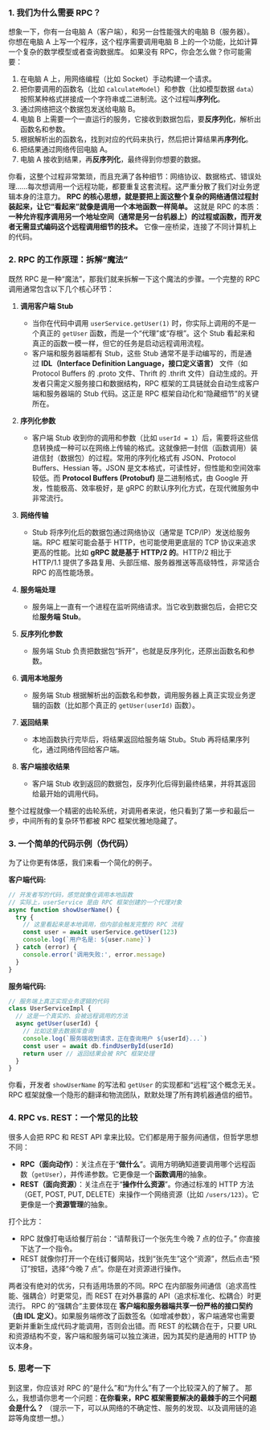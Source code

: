 ### 1. 我们为什么需要 RPC？
想象一下，你有一台电脑 A（客户端），和另一台性能强大的电脑 B（服务器）。
你想在电脑 A 上写一个程序，这个程序需要调用电脑 B 上的一个功能，比如计算一个复杂的数学模型或者查询数据库。
如果没有 RPC，你会怎么做？你可能需要：
1.  在电脑 A 上，用网络编程（比如 Socket）手动构建一个请求。
2.  把你要调用的函数名（比如 `calculateModel`）和参数（比如模型数据 `data`）按照某种格式拼接成一个字符串或二进制流。这个过程叫**序列化**。
3.  通过网络把这个数据包发送给电脑 B。
4.  电脑 B 上需要一个一直运行的服务，它接收到数据包后，要**反序列化**，解析出函数名和参数。
5.  根据解析出的函数名，找到对应的代码来执行，然后把计算结果再**序列化**。
6.  把结果通过网络传回电脑 A。
7.  电脑 A 接收到结果，再**反序列化**，最终得到你想要的数据。

你看，这整个过程非常繁琐，而且充满了各种细节：网络协议、数据格式、错误处理……每次想调用一个远程功能，都要重复这套流程。这严重分散了我们对业务逻辑本身的注意力。
**RPC 的核心思想，就是要把上面这整个复杂的网络通信过程封装起来，让它“看起来”就像是调用一个本地函数一样简单。**
这就是 RPC 的本质：**一种允许程序调用另一个地址空间（通常是另一台机器上）的过程或函数，而开发者无需显式编码这个远程调用细节的技术。** 它像一座桥梁，连接了不同计算机上的代码。

### 2. RPC 的工作原理：拆解“魔法”

既然 RPC 是一种“魔法”，那我们就来拆解一下这个魔法的步骤。一个完整的 RPC 调用通常包含以下几个核心环节：
1.  **调用客户端 Stub**
    * 当你在代码中调用 `userService.getUser(1)` 时，你实际上调用的不是一个真正的 `getUser` 函数，而是一个“代理”或“存根”。这个 Stub 看起来和真正的函数一模一样，但它的任务是启动远程调用流程。
    * 客户端和服务器端都有 Stub，这些 Stub 通常不是手动编写的，而是通过 **IDL（Interface Definition Language，接口定义语言）** 文件（如 Protocol Buffers 的 .proto 文件、Thrift 的 .thrift 文件）自动生成的。开发者只需定义服务接口和数据结构，RPC 框架的工具链就会自动生成客户端和服务器端的 Stub 代码。这正是 RPC 框架自动化和“隐藏细节”的关键所在。

2.  **序列化参数**
    *   客户端 Stub 收到你的调用和参数（比如 `userId = 1`）后，需要将这些信息转换成一种可以在网络上传输的格式。这就像把一封信（函数调用）装进信封（数据包）的过程。常用的序列化格式有 JSON、Protocol Buffers、Hessian 等。JSON 是文本格式，可读性好，但性能和空间效率较低。而 **Protocol Buffers (Protobuf)** 是二进制格式，由 Google 开发，性能极高、效率极好，是 gRPC 的默认序列化方式，在现代微服务中非常流行。
3.  **网络传输**
    *   Stub 将序列化后的数据包通过网络协议（通常是 TCP/IP）发送给服务端。RPC 框架可能会基于 HTTP，也可能使用更底层的 TCP 协议来追求更高的性能。比如 **gRPC 就是基于 HTTP/2 的**。HTTP/2 相比于 HTTP/1.1 提供了多路复用、头部压缩、服务器推送等高级特性，非常适合 RPC 的高性能场景。
4.  **服务端处理**
    *   服务端上一直有一个进程在监听网络请求。当它收到数据包后，会把它交给**服务端 Stub**。

5.  **反序列化参数**
    *   服务端 Stub 负责把数据包“拆开”，也就是反序列化，还原出函数名和参数。

6.  **调用本地服务**
    *   服务端 Stub 根据解析出的函数名和参数，调用服务器上真正实现业务逻辑的函数（比如那个真正的 `getUser(userId)` 函数）。

7.  **返回结果**
    *   本地函数执行完毕后，将结果返回给服务端 Stub。Stub 再将结果序列化，通过网络传回给客户端。

8.  **客户端接收结果**
    *   客户端 Stub 收到返回的数据包，反序列化后得到最终结果，并将其返回给最开始的调用代码。

整个过程就像一个精密的齿轮系统，对调用者来说，他只看到了第一步和最后一步，中间所有的复杂环节都被 RPC 框架优雅地隐藏了。

### 3. 一个简单的代码示例（伪代码）
为了让你更有体感，我们来看一个简化的例子。

**客户端代码:**
```javascript
// 开发者写的代码，感觉就像在调用本地函数
// 实际上，userService 是由 RPC 框架创建的一个代理对象
async function showUserName() {
  try {
    // 这里看起来是本地调用，但内部会触发完整的 RPC 流程
    const user = await userService.getUser(123)
    console.log(`用户名是: ${user.name}`)
  } catch (error) {
    console.error('调用失败:', error.message)
  }
}
```
**服务端代码:**
```javascript
// 服务端上真正实现业务逻辑的代码
class UserServiceImpl {
  // 这是一个真实的、会被远程调用的方法
  async getUser(userId) {
    // 比如这里去数据库查询
    console.log(`服务端收到请求，正在查询用户 ${userId}...`)
    const user = await db.findUserById(userId)
    return user // 返回结果会被 RPC 框架处理
  }
}
```
你看，开发者 `showUserName` 的写法和 `getUser` 的实现都和“远程”这个概念无关。RPC 框架就像一个隐形的翻译和物流团队，默默处理了所有跨机器通信的细节。

### 4. RPC vs. REST：一个常见的比较
很多人会把 RPC 和 REST API 拿来比较。它们都是用于服务间通信，但哲学思想不同：
*   **RPC（面向动作）**：关注点在于“**做什么**”。调用方明确知道要调用哪个远程函数（`getUser`），并传递参数。它更像是一个**函数调用**的抽象。
*   **REST（面向资源）**：关注点在于“**操作什么资源**”。你通过标准的 HTTP 方法（GET, POST, PUT, DELETE）来操作一个网络资源（比如 `/users/123`）。它更像是一个**资源管理**的抽象。

打个比方：
*   RPC 就像打电话给餐厅前台：“请帮我订一个张先生今晚 7 点的位子。” 你直接下达了一个指令。
*   REST 就像你打开一个在线订餐网站，找到“张先生”这个“资源”，然后点击“预订”按钮，选择“今晚 7 点”。你是在对资源进行操作。

两者没有绝对的优劣，只有适用场景的不同。RPC 在内部服务间通信（追求高性能、强耦合）时更常见，而 REST 在对外暴露的 API（追求标准化、松耦合）时更流行。
RPC 的“强耦合”主要体现在 **客户端和服务器端共享一份严格的接口契约（由 IDL 定义）**。如果服务端修改了函数签名（如增减参数），客户端通常也需要更新并重新生成代码才能调用，否则会出错。而 REST 的松耦合在于，只要 URL 和资源结构不变，客户端和服务端可以独立演进，因为其契约是通用的 HTTP 协议本身。

### 5. 思考一下
到这里，你应该对 RPC 的“是什么”和“为什么”有了一个比较深入的了解了。
那么，我想请你思考一个问题：**在你看来，RPC 框架需要解决的最棘手的三个问题会是什么？** （提示一下，可以从网络的不确定性、服务的发现、以及调用链的追踪等角度想一想。）